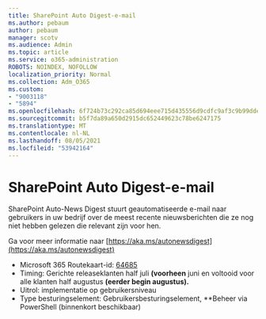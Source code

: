 ```yaml
---
title: SharePoint Auto Digest-e-mail
ms.author: pebaum
author: pebaum
manager: scotv
ms.audience: Admin
ms.topic: article
ms.service: o365-administration
ROBOTS: NOINDEX, NOFOLLOW
localization_priority: Normal
ms.collection: Adm_O365
ms.custom:
- "9003118"
- "5894"
ms.openlocfilehash: 6f724b73c292ca85d694eee715d435556d9cdfc9af3c9b99ddea1e094f3d16a8
ms.sourcegitcommit: b5f7da89a650d2915dc652449623c78be6247175
ms.translationtype: MT
ms.contentlocale: nl-NL
ms.lasthandoff: 08/05/2021
ms.locfileid: "53942164"
---
```

# <a name="sharepoint-auto-digest-email"></a>SharePoint Auto Digest-e-mail

SharePoint Auto-News Digest stuurt geautomatiseerde e-mail naar gebruikers in uw bedrijf over de meest recente nieuwsberichten die ze nog niet hebben gelezen die relevant zijn voor hen.

Ga voor meer informatie naar [https://aka.ms/autonewsdigest](https://aka.ms/autonewsdigest)

- Microsoft 365 Routekaart-id: [64685](https://www.microsoft.com/microsoft-365/roadmap?filters=&featureid=64685)
- Timing: Gerichte releaseklanten half juli **(voorheen** juni en voltooid voor alle klanten half augustus **(eerder begin augustus).**
- Uitrol: implementatie op gebruikersniveau
- Type besturingselement: Gebruikersbesturingselement, **Beheer via PowerShell (binnenkort beschikbaar)
